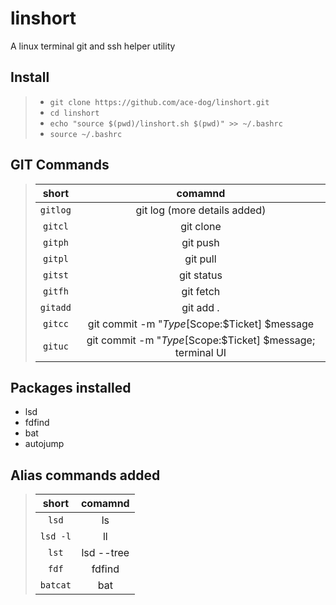 # linshort
A linux terminal git and ssh helper utility

## Install
> - `git clone https://github.com/ace-dog/linshort.git`
> - `cd linshort`
> - `echo "source $(pwd)/linshort.sh $(pwd)" >> ~/.bashrc`
> - `source ~/.bashrc`

## GIT Commands
> | short     |    comamnd    |
> |:---------:|:-------------:|
> |   `gitlog` | git log (more details added)
> |   `gitcl`  | git clone
> |   `gitph`   | git push
> |   `gitpl`   | git pull
> |   `gitst`   | git status
> |   `gitfh`   | git fetch
> |   `gitadd`  | git add .
> |   `gitcc`  | git commit -m "$Type[$Scope:$Ticket] $message
> |   `gituc`  | git commit -m "$Type[$Scope:$Ticket] $message; terminal UI

## Packages installed
- lsd
- fdfind
- bat
- autojump

## Alias commands added
> | short     |    comamnd    |
> |:---------:|:-------------:|
> |   `lsd` | ls
> |   `lsd -l`  | ll
> |   `lst`   | lsd --tree
> |   `fdf`   | fdfind
> |   `batcat`   | bat


